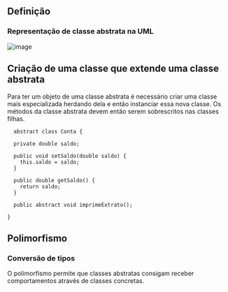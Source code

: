 ## Definição
  ### Representação de classe abstrata na UML
   ![image](https://user-images.githubusercontent.com/104461441/190545102-f5f2b499-75d1-471d-9a82-e9941f1bd78b.png)
  
## Criação de uma classe que extende uma classe abstrata
   Para ter um objeto de uma classe abstrata é necessário criar uma classe mais especializada herdando dela e então instanciar essa nova classe. 
  Os métodos da classe abstrata devem então serem sobrescritos nas classes filhas.
  
      abstract class Conta {

      private double saldo;

      public void setSaldo(double saldo) {
        this.saldo = saldo;
      }

      public double getSaldo() {
        return saldo;
      }

      public abstract void imprimeExtrato();

    }

## Polimorfismo
  ### Conversão de tipos
   O polimorfismo permite que classes abstratas consigam receber comportamentos através de classes concretas.
